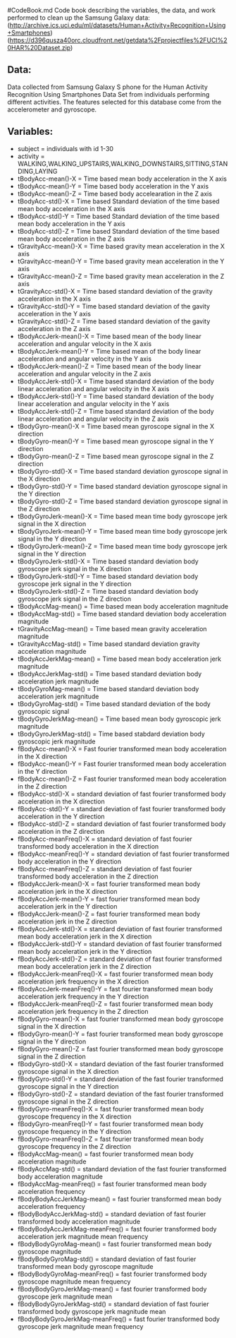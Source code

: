 #CodeBook.md
Code book describing the variables, the data, and work performed to clean up the Samsung Galaxy data:
(http://archive.ics.uci.edu/ml/datasets/Human+Activity+Recognition+Using+Smartphones)
(https://d396qusza40orc.cloudfront.net/getdata%2Fprojectfiles%2FUCI%20HAR%20Dataset.zip)

## Data:
Data collected from Samsung Galaxy S phone for the Human Activity Recognition Using Smartphones Data Set from individuals performing different activities.
The features selected for this database come from the accelerometer and gyroscope.

## Variables:
* subject = individuals with id 1-30
* activity = WALKING,WALKING_UPSTAIRS,WALKING_DOWNSTAIRS,SITTING,STANDING,LAYING
* tBodyAcc-mean()-X = Time based mean body acceleration in the X axis
* tBodyAcc-mean()-Y = Time based body acceleration in the Y axis
* tBodyAcc-mean()-Z = Time based body accelearation in the Z axis
* tBodyAcc-std()-X = Time based Standard deviation of the time based mean body acceleration in the X axis
* tBodyAcc-std()-Y = Time based Standard deviation of the time based mean body acceleration in the Y axis
* tBodyAcc-std()-Z = Time based Standard deviation of the time based mean body acceleration in the Z axis
* tGravityAcc-mean()-X = Time based gravity mean acceleration in the X axis
* tGravityAcc-mean()-Y = Time based gravity mean acceleration in the Y axis
* tGravityAcc-mean()-Z = Time based gravity mean acceleration in the Z axis
* tGravityAcc-std()-X = Time based standard deviation of the gravity acceleration in the X axis
* tGravityAcc-std()-Y = Time based standard deviation of the gavity acceleration in the Y axis
* tGravityAcc-std()-Z = Time based standard deviation of the gavity acceleration in the Z axis
* tBodyAccJerk-mean()-X = Time based mean of the body linear acceleration and angular velocity in the X axis 
* tBodyAccJerk-mean()-Y = Time based mean of the body linear acceleration and angular velocity in the Y axis
* tBodyAccJerk-mean()-Z = Time based mean of the body linear acceleration and angular velocity in the Z axis
* tBodyAccJerk-std()-X = Time based standard deviation of the body linear acceleration and angular velocity in the X axis
* tBodyAccJerk-std()-Y = Time based standard deviation of the body linear acceleration and angular velocity in the Y axis
* tBodyAccJerk-std()-Z = Time based standard deviation of the body linear acceleration and angular velocity in the Z axis
* tBodyGyro-mean()-X = Time based mean gyroscope signal in the X direction
* tBodyGyro-mean()-Y = Time based mean gyroscope signal in the Y direction
* tBodyGyro-mean()-Z = Time based mean gyroscope signal in the Z direction
* tBodyGyro-std()-X = Time based standard deviation gyroscope signal in the X direction
* tBodyGyro-std()-Y = Time based standard deviation gyroscope signal in the Y direction
* tBodyGyro-std()-Z = Time based standard deviation gyroscope signal in the Z direction
* tBodyGyroJerk-mean()-X = Time based mean time body gyroscope jerk signal in the X direction
* tBodyGyroJerk-mean()-Y = Time based mean time body gyroscope jerk signal in the Y direction
* tBodyGyroJerk-mean()-Z = Time based mean time body gyroscope jerk signal in the Y direction
* tBodyGyroJerk-std()-X = Time based standard deviation body gyroscope jerk signal in the X direction 
* tBodyGyroJerk-std()-Y = Time based standard deviation body gyroscope jerk signal in the Y direction 
* tBodyGyroJerk-std()-Z = Time based standard deviation body gyroscope jerk signal in the Z direction 
* tBodyAccMag-mean() = Time based mean body acceleration magnitude 
* tBodyAccMag-std() = Time based standard deviation body acceleration magnitude
* tGravityAccMag-mean() = Time based mean gravity acceleration magnitude 
* tGravityAccMag-std() = Time based standard deviation gravity acceleration magnitude
* tBodyAccJerkMag-mean() = Time based mean body acceleration jerk magnitude  
* tBodyAccJerkMag-std() = Time based standard deviation body acceleration jerk magnitude
* tBodyGyroMag-mean() = Time based standard deviation body acceleration jerk magnitude
* tBodyGyroMag-std() = Time based standard deviation of the body gyroscopic signal
* tBodyGyroJerkMag-mean() = Time based mean body gyroscopic jerk magnitude
* tBodyGyroJerkMag-std() = Time based stabdard deviation body gyroscopic jerk magnitude
* fBodyAcc-mean()-X = Fast fourier transformed mean body acceleration in the X direction
* fBodyAcc-mean()-Y = Fast fourier transformed mean body acceleration in the Y direction
* fBodyAcc-mean()-Z = Fast fourier transformed mean body acceleration in the Z direction
* fBodyAcc-std()-X = standard deviation of fast fourier transformed body acceleration in the X direction
* fBodyAcc-std()-Y = standard deviation of fast fourier transformed body acceleration in the Y direction
* fBodyAcc-std()-Z = standard deviation of fast fourier transformed body acceleration in the Z direction
* fBodyAcc-meanFreq()-X = standard deviation of fast fourier transformed body acceleration in the X direction
* fBodyAcc-meanFreq()-Y = standard deviation of fast fourier transformed body acceleration in the Y direction
* fBodyAcc-meanFreq()-Z = standard deviation of fast fourier transformed body acceleration in the Z direction
* fBodyAccJerk-mean()-X = fast fourier transformed mean body acceleration jerk in the X direction
* fBodyAccJerk-mean()-Y = fast fourier transformed mean body acceleration jerk in the Y direction
* fBodyAccJerk-mean()-Z = fast fourier transformed mean body acceleration jerk in the Z direction
* fBodyAccJerk-std()-X = standard deviation of fast fourier transformed mean body acceleration jerk in the X direction
* fBodyAccJerk-std()-Y = standard deviation of fast fourier transformed mean body acceleration jerk in the Y direction
* fBodyAccJerk-std()-Z = standard deviation of fast fourier transformed mean body acceleration jerk in the Z direction
* fBodyAccJerk-meanFreq()-X = fast fourier transformed mean body acceleration jerk frequency in the X direction
* fBodyAccJerk-meanFreq()-Y = fast fourier transformed mean body acceleration jerk frequency in the Y direction
* fBodyAccJerk-meanFreq()-Z = fast fourier transformed mean body acceleration jerk frequency in the Z direction
* fBodyGyro-mean()-X = fast fourier transformed mean body gyroscope signal in the X direction
* fBodyGyro-mean()-Y = fast fourier transformed mean body gyroscope signal in the Y direction
* fBodyGyro-mean()-Z = fast fourier transformed mean body gyroscope signal in the Z direction
* fBodyGyro-std()-X = standard deviation of the fast fourier transformed gyroscope signal in the X direction
* fBodyGyro-std()-Y = standard deviation of the fast fourier transformed gyroscope signal in the Y direction
* fBodyGyro-std()-Z = standard deviation of the fast fourier transformed gyroscope signal in the Z direction
* fBodyGyro-meanFreq()-X = fast fourier transformed mean body gyroscope frequency in the X direction
* fBodyGyro-meanFreq()-Y = fast fourier transformed mean body gyroscope frequency in the Y direction
* fBodyGyro-meanFreq()-Z = fast fourier transformed mean body gyroscope frequency in the Z direction
* fBodyAccMag-mean() = fast fourier transformed mean body acceleration magnitude
* fBodyAccMag-std() = standard deviation of the fast fourier transformed body acceleration magnitude
* fBodyAccMag-meanFreq() = fast fourier transformed mean body acceleration frequency
* fBodyBodyAccJerkMag-mean() = fast fourier transformed mean body acceleration frequency
* fBodyBodyAccJerkMag-std() = standard deviation of fast fourier transformed body acceleration magnitude
* fBodyBodyAccJerkMag-meanFreq() = fast fourier transformed body acceleration jerk magnitude mean frequency
* fBodyBodyGyroMag-mean() = fast fourier transformed mean body gyroscope magnitude
* fBodyBodyGyroMag-std() = standard deviation of fast fourier transformed mean body gyroscope magnitude
* fBodyBodyGyroMag-meanFreq() = fast fourier transformed body gyroscope magnitude mean frequency
* fBodyBodyGyroJerkMag-mean() = fast fourier transformed body gyroscope jerk magnitude mean
* fBodyBodyGyroJerkMag-std() = standard deviation of fast fourier transformed body gyroscope jerk magnitude mean
* fBodyBodyGyroJerkMag-meanFreq() = fast fourier transformed body gyroscope jerk magnitude mean frequency